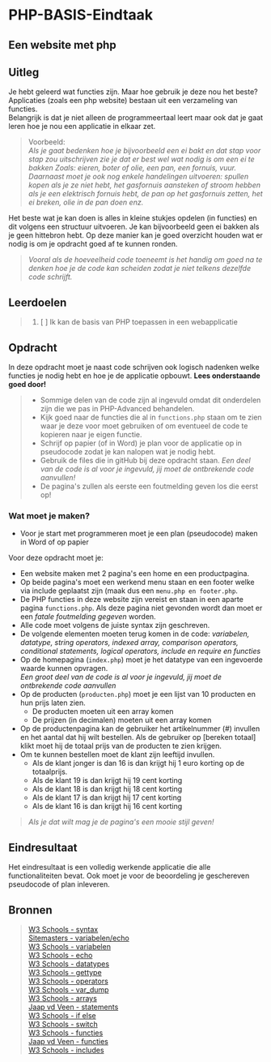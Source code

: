 # PHP-BASIS-Eindtaak

## Een website met php
## Uitleg

Je hebt geleerd wat functies zijn. Maar hoe gebruik je deze nou het beste?  
Applicaties (zoals een php website) bestaan uit een verzameling van functies.  
Belangrijk is dat je niet alleen de programmeertaal leert maar ook dat je gaat leren hoe je nou een applicatie in elkaar zet.
>
>Voorbeeld:  
>_Als je gaat bedenken hoe je bijvoorbeeld een ei bakt en dat stap voor stap zou uitschrijven zie je dat er best wel wat nodig is om een ei te bakken Zoals: eieren, boter of olie, een pan, een fornuis, vuur. Daarnaast moet je ook nog enkele handelingen uitvoeren: spullen kopen als je ze niet hebt, het gasfornuis aansteken of stroom hebben als je een elektrisch fornuis hebt, de pan op het gasfornuis zetten, het ei breken, olie in de pan doen enz._
>
Het beste wat je kan doen is alles in kleine stukjes opdelen (in functies) en dit volgens een structuur uitvoeren. Je kan bijvoorbeeld geen ei bakken als je geen hittebron hebt. Op deze manier kan je goed overzicht houden wat er nodig is om je opdracht goed af te kunnen ronden.
>
>_Vooral als de hoeveelheid code toeneemt is het handig om goed na te denken hoe je de code kan scheiden zodat je niet telkens dezelfde code schrijft._
>  
## Leerdoelen
> 1. [ ] Ik kan de basis van PHP toepassen in een webapplicatie

## Opdracht
In deze opdracht moet je naast code schrijven ook logisch nadenken welke functies je nodig hebt en hoe je de applicatie opbouwt. **Lees onderstaande goed door!**
> 
>* Sommige delen van de code zijn al ingevuld omdat dit onderdelen zijn die we pas in PHP-Advanced behandelen. 
>* Kijk goed naar de functies die al in `functions.php` staan om te zien waar je deze voor moet gebruiken of om eventueel de code te kopieren naar je eigen functie.
>* Schrijf op papier (of in Word) je plan voor de applicatie op in pseudocode zodat je kan nalopen wat je nodig hebt.
>* Gebruik de files die in gitHub bij deze opdracht staan. _Een deel van de code is al voor je ingevuld, jij moet de ontbrekende code aanvullen!_ 
>* De pagina's zullen als eerste een foutmelding geven los die eerst op! 

### Wat moet je maken?
* Voor je start met programmeren moet je een plan (pseudocode) maken in Word of op papier
>
Voor deze opdracht moet je: 
* Een website maken met 2 pagina's een home en een productpagina. 
* Op beide pagina's moet een werkend menu staan en een footer welke via include geplaatst zijn (maak dus een `menu.php en footer.php`.
* De PHP functies in deze website zijn vereist en staan in een aparte pagina `functions.php`. Als deze pagina niet gevonden wordt dan moet er een _fatale foutmelding gegeven_ worden.
* Alle code moet volgens de juiste syntax zijn geschreven.
* De volgende elementen moeten terug komen in de code: _variabelen, datatype, string operators, indexed array, comparison operators, conditional statements, logical operators, include en require en functies_
* Op de homepagina (`index.php`) moet je het datatype van een ingevoerde waarde kunnen opvragen.  
_Een groot deel van de code is al voor je ingevuld, jij moet de ontbrekende code aanvullen_ 
* Op de producten (`producten.php`) moet je een lijst van 10 producten en hun prijs laten zien.
  * De producten moeten uit een array komen
  * De prijzen (in decimalen) moeten uit een array komen 
* Op de productenpagina kan de gebruiker het artikelnummer (#) invullen en het aantal dat hij wilt bestellen. Als de gebruiker op [bereken totaal] klikt moet hij de totaal prijs van de producten te zien krijgen.
* Om te kunnen bestellen moet de klant zijn leeftijd invullen.
  * Als de klant jonger is dan 16 is dan krijgt hij 1 euro korting op de totaalprijs.
  * Als de klant 19 is dan krijgt hij 19 cent korting
  * Als de klant 18 is dan krijgt hij 18 cent korting
  * Als de klant 17 is dan krijgt hij 17 cent korting
  * Als de klant 16 is dan krijgt hij 16 cent korting 
>
>_Als je dat wilt mag je de pagina's een mooie stijl geven!_

## Eindresultaat
Het eindresultaat is een volledig werkende applicatie die alle functionaliteiten bevat. Ook moet je voor de beoordeling je geschereven pseudocode of plan inleveren.

## Bronnen
>[W3 Schools - syntax](https://www.w3schools.com/PHP/php_syntax.asp)  
>[Sitemasters - variabelen/echo](http://www.sitemasters.be/tutorials/1/1/3/PHP/Variabelen_in_PHP#wat)  
>[W3 Schools - variabelen](https://www.w3schools.com/php/php_variables.asp)  
>[W3 Schools - echo](https://www.w3schools.com/php/php_echo_print.asp)  
>[W3 Schools - datatypes](https://www.w3schools.com/PHP/php_datatypes.asp)  
>[W3 Schools - gettype](https://www.w3schools.com/php/func_var_gettype.asp)  
>[W3 Schools - operators](https://www.w3schools.com/php/php_operators.asp)  
>[W3 Schools - var_dump](https://www.w3schools.com/php/func_var_var_dump.asp)  
>[W3 Schools - arrays](https://www.w3schools.com/PHP/php_arrays.asp)  
>[Jaap vd Veen - statements](https://phpbasis.jaapvdveen.nl/basiscursus-php/les-2-inleiding-statements/)    
>[W3 Schools - if else](https://www.w3schools.com/php/php_if_else.asp)  
>[W3 Schools - switch](https://www.w3schools.com/php/php_switch.asp)  
> [W3 Schools - functies](https://www.w3schools.com/php/php_functions.asp)  
> [Jaap vd Veen - functies](https://phpbasis.jaapvdveen.nl/basiscursus-php/les-3-inleiding-functies/)  
>[W3 Schools - includes](https://www.w3schools.com/php/php_includes.asp) 
